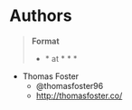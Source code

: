 # Authors

> **Format**
> * <name>
>     * <job> at <company>
>     * <twitter>
>     * <email>
>     * <url> 

* Thomas Foster
    * @thomasfoster96
    * http://thomasfoster.co/